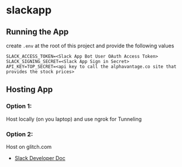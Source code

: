 # slackapp


## Running the App
create `.env` at the root of this project and provide the following values

```
SLACK_ACCESS_TOKEN=<Slack App Bot User OAuth Access Token>
SLACK_SIGNING_SECRET=<Slack App Sign in Secret>
API_KEY=TOP_SECRET=<api key to call the alphavantage.co site that provides the stock prices>
```
## Hosting App
### Option 1: 
  Host locally (on you laptop) and use ngrok for Tunneling
### Option 2: 
  Host on glitch.com
  
  
* [Slack Developer Doc](https://github.com/slackapi/node-slack-sdk)
